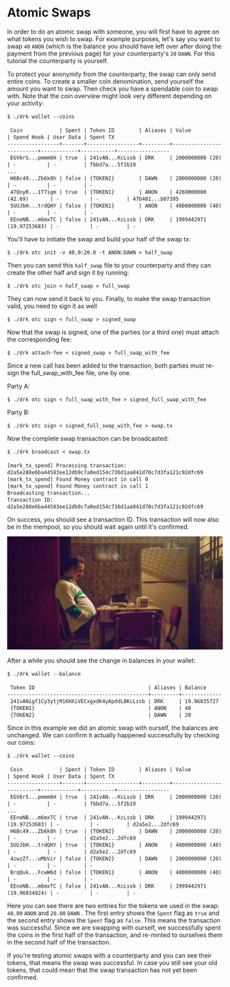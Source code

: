 # Atomic Swaps

In order to do an atomic swap with someone, you will first have to
agree on what tokens you wish to swap. For example purposes, let's say
you want to swap `40` `ANON` (which is the balance you should have left
over after doing the payment from the previous page) for your
counterparty's `20` `DAWN`. For this tutorial the counterparty is
yourself.

To protect your anonymity from the counterparty, the swap can only send
entire coins. To create a smaller coin denomination, send yourself the
amount you want to swap. Then check you have a spendable coin to swap
with. Note that the coin overview might look very different depending
on your activity:

```shell
$ ./drk wallet --coins

 Coin            | Spent | Token ID        | Aliases | Value                    | Spend Hook | User Data | Spent TX
-----------------+-------+-----------------+---------+--------------------------+------------+-----------+-----------------
 EGV6rS...pmmm6H | true  | 241vAN...KcLssb | DRK     | 2000000000 (20)          | -          | -         | fbbd7a...5f2b19
...
 H6Bc49...Zb6k8h | false | {TOKEN2}        | DAWN    | 2000000000 (20)          | -          | -         | -
 47QnyR...1T7igm | true  | {TOKEN1}        | ANON    | 4269000000 (42.69)       | -          | -         | 47b481...b07395
 5UUJbH...trdQHY | false | {TOKEN1}        | ANON    | 4000000000 (40)          | -          | -         | -
 EEneNB...m6mxTC | false | 241vAN...KcLssb | DRK     | 1999442971 (19.97253683) | -          | -         | -
```

You'll have to initiate the swap and build your half of the swap tx:

```shell
$ ./drk otc init -v 40.0:20.0 -t ANON:DAWN > half_swap
```

Then you can send this `half_swap` file to your counterparty and they
can create the other half and sign it by running:

```shell
$ ./drk otc join < half_swap > full_swap
```

They can now send it back to you. Finally, to make the swap transaction
valid, you need to sign it as well

```shell
$ ./drk otc sign < full_swap > signed_swap
```

Now that the swap is signed, one of the parties (or a third one)
must attach the corresponding fee:

```shell
$ ./drk attach-fee < signed_swap > full_swap_with_fee
```

Since a new call has been added to the transaction, both parties
must re-sign the full_swap_with_fee file, one by one.

Party A:

```shell
$ ./drk otc sign < full_swap_with_fee > signed_full_swap_with_fee
```

Party B:

```shell
$ ./drk otc sign < signed_full_swap_with_fee > swap.tx
```

Now the complete swap transaction can be broadcasted:

```shell
$ ./drk broadcast < swap.tx

[mark_tx_spend] Processing transaction: d2a5e288e6ba44583ee12db9c7a0ed154c736d1aa841d70c7d3fa121c92dfc69
[mark_tx_spend] Found Money contract in call 0
[mark_tx_spend] Found Money contract in call 1
Broadcasting transaction...
Transaction ID: d2a5e288e6ba44583ee12db9c7a0ed154c736d1aa841d70c7d3fa121c92dfc69
```

On success, you should see a transaction ID. This transaction will now
also be in the mempool, so you should wait again until it's confirmed.

![pablo-waiting2](img/pablo2.jpg)

After a while you should see the change in balances in your wallet:

```shell
$ ./drk wallet --balance

 Token ID                                     | Aliases | Balance
----------------------------------------------+---------+-------------
 241vANigf1Cy3ytjM1KHXiVECxgxdK4yApddL8KcLssb | DRK     | 19.96835727
 {TOKEN1}                                     | ANON    | 40
 {TOKEN2}                                     | DAWN    | 20
```

Since in this example we did an atomic swap with ourself, the balances are
unchanged. We can confirm it actually happened successfully by checking
our coins:

```shell
$ ./drk wallet --coins

 Coin            | Spent | Token ID        | Aliases | Value                    | Spend Hook | User Data | Spent TX
-----------------+-------+-----------------+---------+--------------------------+------------+-----------+-----------------
 EGV6rS...pmmm6H | true  | 241vAN...KcLssb | DRK     | 2000000000 (20)          | -          | -         | fbbd7a...5f2b19
...
 EEneNB...m6mxTC | true  | 241vAN...KcLssb | DRK     | 1999442971 (19.97253683) | -          | -         | d2a5e2...2dfc69
 H6Bc49...Zb6k8h | true  | {TOKEN2}        | DAWN    | 2000000000 (20)          | -          | -         | d2a5e2...2dfc69
 5UUJbH...trdQHY | true  | {TOKEN1}        | ANON    | 4000000000 (40)          | -          | -         | d2a5e2...2dfc69
 4zwzZf...uMbVir | false | {TOKEN2}        | DAWN    | 2000000000 (20)          | -          | -         | -
 BrqQuk...FcwW6d | false | {TOKEN1}        | ANON    | 4000000000 (40)          | -          | -         | -
 EEneNB...m6mxTC | false | 241vAN...KcLssb | DRK     | 1999442971 (19.96834924) | -          | -         | -
```

Here you can see there are two entries for the tokens we used in the
swap: `40.00` `ANON` and `20.00` `DAWN` . The first entry shows the
`Spent` flag as `true` and the second entry shows the `Spent` flag as
`false`. This means the transaction was successful. Since we are
swapping with ourself, we successfully spent the coins in the first
half of the transaction, and re-minted to ourselves them in the second
half of the transaction.

If you're testing atomic swaps with a counterparty and you can see
their tokens, that means the swap was successful.  In case you still
see your old tokens, that could mean that the swap transaction has not
yet been confirmed.
